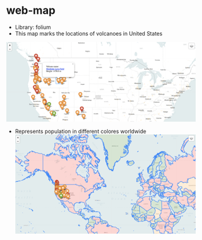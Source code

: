 # web-map
- Library: folium
- This map marks the locations of volcanoes in United States 

![volcanoes](https://github.com/yuenachen93/web-map/blob/master/app2-web-map/imgs/volcanoes.png)

- Represents population in different colores worldwide 
![population](https://github.com/yuenachen93/web-map/blob/master/app2-web-map/imgs/population.png)

